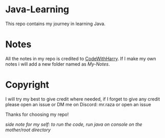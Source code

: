 # Java-Learning
 This repo contains my journey in learning Java.

# Notes
 All the notes in my repo is credited to [CodeWithHarry](https://www.codewithharry.com/). If I make my own notes i will add a new folder named as _My-Notes_. 

# Copyright
 I will try my best to give credit where needed, if I forget to give any credit please open an issue or DM me on Discord: mr.raza or open an issue

Thanks for choosing my repo!


_side note for my self: to run the code, run java <pkg name> on console on the mother/root directory_
